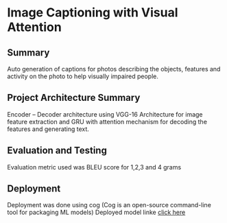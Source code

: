 # Image Captioning with Visual Attention

## Summary
Auto generation of captions for photos describing the objects, features and activity on the photo to help visually impaired people.

## Project Architecture Summary
Encoder – Decoder architecture using VGG-16 Architecture for image feature extraction and GRU with attention mechanism for decoding the features and generating text.

## Evaluation and Testing
Evaluation metric used was BLEU score for 1,2,3 and 4 grams

## Deployment
Deployment was done using cog (Cog is an open-source command-line tool for packaging ML models)
Deployed model linke [click here](https://replicate.com/nohamoamary/image-description-base-model)
